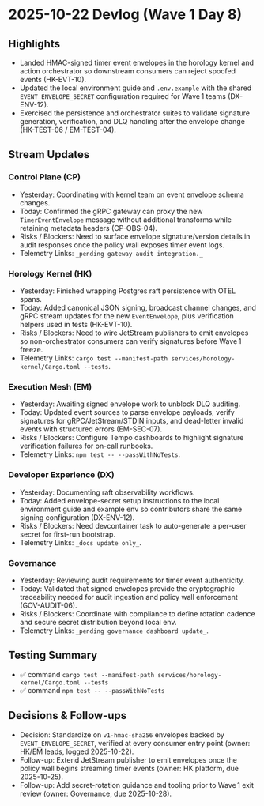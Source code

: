 # 2025-10-22 Devlog (Wave 1 Day 8)

## Highlights
- Landed HMAC-signed timer event envelopes in the horology kernel and action orchestrator so downstream consumers can reject spoofed events (HK-EVT-10).
- Updated the local environment guide and `.env.example` with the shared `EVENT_ENVELOPE_SECRET` configuration required for Wave 1 teams (DX-ENV-12).
- Exercised the persistence and orchestrator suites to validate signature generation, verification, and DLQ handling after the envelope change (HK-TEST-06 / EM-TEST-04).

## Stream Updates
### Control Plane (CP)
- Yesterday: Coordinating with kernel team on event envelope schema changes.
- Today: Confirmed the gRPC gateway can proxy the new `TimerEventEnvelope` message without additional transforms while retaining metadata headers (CP-OBS-04).
- Risks / Blockers: Need to surface envelope signature/version details in audit responses once the policy wall exposes timer event logs.
- Telemetry Links: `_pending gateway audit integration._`

### Horology Kernel (HK)
- Yesterday: Finished wrapping Postgres raft persistence with OTEL spans.
- Today: Added canonical JSON signing, broadcast channel changes, and gRPC stream updates for the new `EventEnvelope`, plus verification helpers used in tests (HK-EVT-10).
- Risks / Blockers: Need to wire JetStream publishers to emit envelopes so non-orchestrator consumers can verify signatures before Wave 1 freeze.
- Telemetry Links: `cargo test --manifest-path services/horology-kernel/Cargo.toml --tests`.

### Execution Mesh (EM)
- Yesterday: Awaiting signed envelope work to unblock DLQ auditing.
- Today: Updated event sources to parse envelope payloads, verify signatures for gRPC/JetStream/STDIN inputs, and dead-letter invalid events with structured errors (EM-SEC-07).
- Risks / Blockers: Configure Tempo dashboards to highlight signature verification failures for on-call runbooks.
- Telemetry Links: `npm test -- --passWithNoTests`.

### Developer Experience (DX)
- Yesterday: Documenting raft observability workflows.
- Today: Added envelope-secret setup instructions to the local environment guide and example env so contributors share the same signing configuration (DX-ENV-12).
- Risks / Blockers: Need devcontainer task to auto-generate a per-user secret for first-run bootstrap.
- Telemetry Links: `_docs update only_`.

### Governance
- Yesterday: Reviewing audit requirements for timer event authenticity.
- Today: Validated that signed envelopes provide the cryptographic traceability needed for audit ingestion and policy wall enforcement (GOV-AUDIT-06).
- Risks / Blockers: Coordinate with compliance to define rotation cadence and secure secret distribution beyond local env.
- Telemetry Links: `_pending governance dashboard update_`.

## Testing Summary
- ✅ command `cargo test --manifest-path services/horology-kernel/Cargo.toml --tests`
- ✅ command `npm test -- --passWithNoTests`

## Decisions & Follow-ups
- Decision: Standardize on `v1-hmac-sha256` envelopes backed by `EVENT_ENVELOPE_SECRET`, verified at every consumer entry point (owner: HK/EM leads, logged 2025-10-22).
- Follow-up: Extend JetStream publisher to emit envelopes once the policy wall begins streaming timer events (owner: HK platform, due 2025-10-25).
- Follow-up: Add secret-rotation guidance and tooling prior to Wave 1 exit review (owner: Governance, due 2025-10-28).
